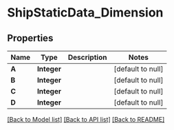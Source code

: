 # ShipStaticData_Dimension
## Properties

| Name | Type | Description | Notes |
|------------ | ------------- | ------------- | -------------|
| **A** | **Integer** |  | [default to null] |
| **B** | **Integer** |  | [default to null] |
| **C** | **Integer** |  | [default to null] |
| **D** | **Integer** |  | [default to null] |

[[Back to Model list]](../README.md#documentation-for-models) [[Back to API list]](../README.md#documentation-for-api-endpoints) [[Back to README]](../README.md)

